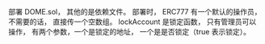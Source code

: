 部署 DOME.sol， 其他的是依赖文件。
部署时， ERC777 有一个默认的操作员， 不需要的话， 直接传一个空数组。
lockAccount 是锁定函数， 只有管理员可以操作，
有两个参数，一个是锁定的地址，
一个是是否锁定（true 表示锁定）。

